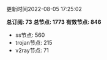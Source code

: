 更新时间2022-08-05 17:25:02

**总订阅: 73**
**总节点: 1773**
**有效节点: 846**
- ss节点: 560
- trojan节点: 215
- v2ray节点: 71
